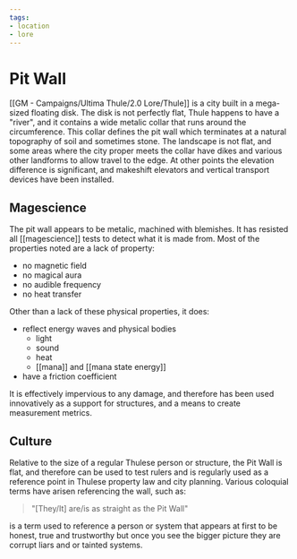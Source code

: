 ```yaml
---
tags:
- location
- lore
---
```

# Pit Wall
[[GM - Campaigns/Ultima Thule/2.0 Lore/Thule]] is a city built in a mega-sized floating disk. The disk is not perfectly flat, Thule happens to have a "river", and it contains a wide metalic collar that runs around the circumference. This collar defines the pit wall which terminates at a natural topography of soil and sometimes stone.
The landscape is not flat, and some areas where the city proper meets the collar have dikes and various other landforms to allow travel to the edge. At other points the elevation difference is significant, and makeshift elevators and vertical transport devices have been installed.

## Magescience
The pit wall appears to be metalic, machined with blemishes. It has resisted all [[magescience]] tests to detect what it is made from. Most of the properties noted are a lack of property:
- no magnetic field
- no magical aura
- no audible frequency
- no heat transfer

Other than a lack of these physical properties, it does:
- reflect energy waves and physical bodies
	- light
	- sound
	- heat
	- [[mana]] and [[mana state energy]]
- have a friction coefficient

It is effectively impervious to any damage, and therefore has been used innovatively as a support for structures, and a means to create measurement metrics.
## Culture
Relative to the size of a regular Thulese person or structure, the Pit Wall is flat, and therefore can be used to test rulers and is regularly used as a reference point in Thulese property law and city planning. Various coloquial terms have arisen referencing the wall, such as:
>"\[They/It\] are/is as straight as the Pit Wall"

is a term used to reference a person or system that appears at first to be honest, true and trustworthy but once you see the bigger picture they are corrupt liars and or tainted systems.
